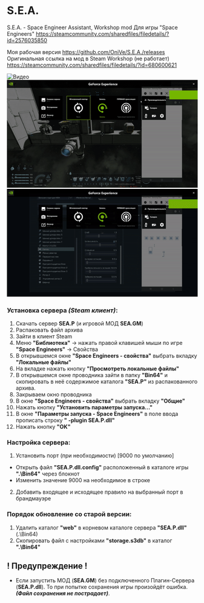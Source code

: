 # S.E.A.
S.E.A. - Space Engineer Assistant, Workshop mod Для игры "Space Engineers" https://steamcommunity.com/sharedfiles/filedetails/?id=2576035850

Моя рабочая версия https://github.com/OniVe/S.E.A./releases  
Оригинальная ссылка на мод в Steam Workshop (не работает) https://steamcommunity.com/sharedfiles/filedetails/?id=680600621

![Видео](https://www.youtube.com/watch?v=VR_LhpU5-vw)  
![Пример работы 1](https://github.com/Twertoon/SEA/blob/master/gif%20example/ezgif.com-gif-maker.gif)  
![Пример работы 2](https://github.com/Twertoon/SEA/blob/master/gif%20example/ezgif.com-gif-maker%20(1).gif)

###   Установка сервера *(Steam клиент)*:
1.  Скачать сервер **SEA.P** (и игровой МОД **SEA.GM**)
2.  Распаковать файл архива
3.  Зайти в клиент Steam
4.  Меню **"Библиотека"** -> нажать правой клавишей мыши по игре **"Space Engineers"** -> Свойства
5.  В открывшемся окне **"Space Engineers - свойства"** выбрать вкладку **"Локальные файлы"**
6.  На вкладке нажать кнопку **"Просмотреть локальные файлы"**
7.  В открывшемся окне проводника зайти в папку **"Bin64"** и скопировать в неё содержимое каталога **"SEA.P"** из распакованного архива.
8.  Закрываем окно проводника
9.  В окне **"Space Engineers - свойства"** выбрать вкладку **"Общие"**
10. Нажать кнопку **"Установить параметры запуска..."**
11. В окне **"Параметры запуска - Space Engineers"** в поле ввода прописать строку **" -plugin SEA.P.dll"**
12. Нажать кнопку **"OK"**
	
###   Настройка сервера:
1.	Установить порт (при необходимости) [9000 по умолчанию]
  *	Открыть файл **"SEA.P.dll.config"** расположенный в каталоге игры **".\Bin64"** через блокнот
  *	Изменить значение 9000 на необходимое в строке **<add key="port" value="9000" />**
2.	Добавить входящее и исходящее правило на выбранный порт в брандмауэре

###   Порядок обновление со старой версии:
1.  Удалить каталог **"web"** в корневом каталоге сервера **"SEA.P.dll"**  (.\Bin64)
2.  Скопировать файл с настройками **"storage.s3db"** в каталог **".\Bin64"**

##   ! Предупреждение !
* Если запустить МОД (**SEA.GM**) без подключенного Плагин-Сервера (**SEA.P.dll**). То при попытке сохранения игры произойдёт ошибка. ***(Файл сохранения не пострадает)***.